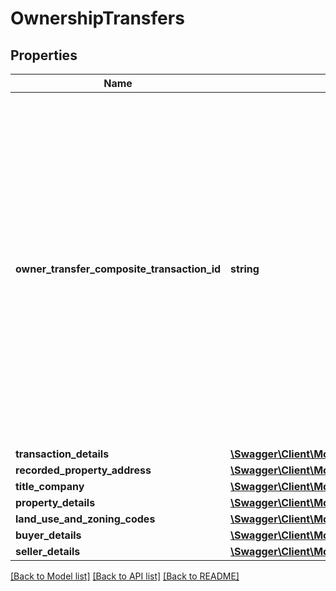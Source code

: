 # OwnershipTransfers

## Properties
Name | Type | Description | Notes
------------ | ------------- | ------------- | -------------
**owner_transfer_composite_transaction_id** | **string** | Unique transaction key comprised of FIPS Code, Transaction Batch Date, Transaction Sequence Number, and &#x27;000&#x27;.  FIPS Code + Transaction Batch Date + Transaction Sequence Number can be used to match up with Mortgage Composite Transaction ID. | [optional] 
**transaction_details** | [**\Swagger\Client\Model\TransactionHistoryDetails**](TransactionHistoryDetails.md) |  | [optional] 
**recorded_property_address** | [**\Swagger\Client\Model\RecordedPropertyAddress**](RecordedPropertyAddress.md) |  | [optional] 
**title_company** | [**\Swagger\Client\Model\TitleCompany**](TitleCompany.md) |  | [optional] 
**property_details** | [**\Swagger\Client\Model\PropertyDetails**](PropertyDetails.md) |  | [optional] 
**land_use_and_zoning_codes** | [**\Swagger\Client\Model\LandUseAndZoningCodes**](LandUseAndZoningCodes.md) |  | [optional] 
**buyer_details** | [**\Swagger\Client\Model\TransactionHistoryBuyerDetails**](TransactionHistoryBuyerDetails.md) |  | [optional] 
**seller_details** | [**\Swagger\Client\Model\SellerDetails**](SellerDetails.md) |  | [optional] 

[[Back to Model list]](../../README.md#documentation-for-models) [[Back to API list]](../../README.md#documentation-for-api-endpoints) [[Back to README]](../../README.md)

